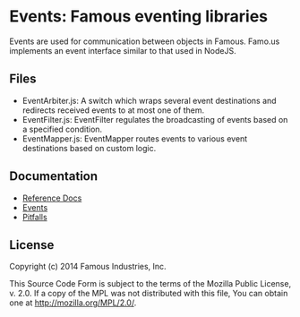 Events: Famous eventing libraries
=================================

Events are used for communication between objects in Famous.  Famo.us implements
an event interface similar to that used in NodeJS.


## Files

- EventArbiter.js: A switch which wraps several event destinations and redirects
  received events to at most one of them.
- EventFilter.js: EventFilter regulates the broadcasting of events based on a
  specified condition.
- EventMapper.js: EventMapper routes events to various event destinations based
  on custom logic.


## Documentation

- [Reference Docs][reference-documentation]
- [Events][events]
- [Pitfalls][pitfalls]


## License

Copyright (c) 2014 Famous Industries, Inc.

This Source Code Form is subject to the terms of the Mozilla Public License,
v. 2.0. If a copy of the MPL was not distributed with this file, You can obtain
one at http://mozilla.org/MPL/2.0/.


[reference-documentation]: http://famo.us/docs
[events]: http://famo.us/guides/events
[pitfalls]: http://famo.us/guides/pitfalls

